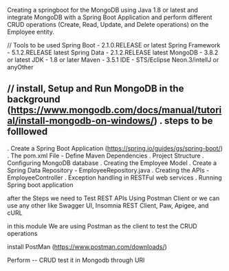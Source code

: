 Creating a springboot for the MongoDB using Java 1.8 or latest 
and integrate MongoDB with a Spring Boot Application and perform 
different CRUD operations (Create, Read, Update, and Delete operations) on the Employee entity.

// Tools to be used 
                    Spring Boot - 2.1.0.RELEASE or latest
                    Spring Framework - 5.1.2.RELEASE latest
                    Spring Data - 2.1.2.RELEASE latest
                    MongoDB - 3.8.2 or latest
                    JDK - 1.8 or later
                    Maven - 3.5.1
                    IDE - STS/Eclipse Neon.3/intellJ or anyOther
                    
//  install, Setup and Run MongoDB in the background (https://www.mongodb.com/docs/manual/tutorial/install-mongodb-on-windows/)
.
steps to be folllowed
-----------------------
. Create a Spring Boot Application (https://spring.io/guides/gs/spring-boot/)
. The pom.xml File - Define Maven Dependencies
. Project Structure
. Configuring MongoDB database
. Creating the Employee Model
. Create a Spring Data Repository - EmployeeRepository.java
. Creating the APIs - EmployeeController
. Exception handling in RESTFul web services
. Running Spring boot application

after the Steps we need to Test REST APIs Using Postman Client or we can use any other like Swagger UI, Insomnia REST Client, Paw, Apigee, and cURL

in this module We are using Postman as the client to test the CRUD operations

install PostMan (https://www.postman.com/downloads/)

Perform -- CRUD
test it in Mongodb through URl
